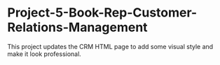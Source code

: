 # Project-5-Book-Rep-Customer-Relations-Management
This project updates the CRM HTML page to add some visual style and make it look professional.
